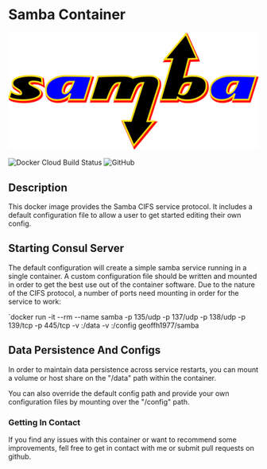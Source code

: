 # Samba Container #

![Samba Logo](https://raw.githubusercontent.com/geoffh1977/docker-samba/master/images/logo.png)

![Docker Cloud Build Status](https://img.shields.io/docker/cloud/build/geoffh1977/samba.svg?style=plastic)
![GitHub](https://img.shields.io/github/license/geoffh1977/docker-samba.svg?style=plastic)

## Description ##
This docker image provides the Samba CIFS service protocol. It includes a default configuration file to allow a user to get started editing their own config.

## Starting Consul Server ##
The default configuration will create a simple samba service running in a single container. A custom configuration file should be written and mounted in order to get the best use out of the container software. Due to the nature of the CIFS protocol, a number of ports need mounting in order for the service to work:

`docker run -it --rm --name samba -p 135/udp -p 137/udp -p 138/udp -p 139/tcp -p 445/tcp -v <DATA>:/data -v <CONFIG>:/config geoffh1977/samba

## Data Persistence And Configs ##
In order to maintain data persistence across service restarts, you can mount a volume or host share on the "/data" path within the container.

You can also override the default config path and provide your own configuration files by mounting over the "/config" path.

### Getting In Contact ###
If you find any issues with this container or want to recommend some improvements, fell free to get in contact with me or submit pull requests on github.
